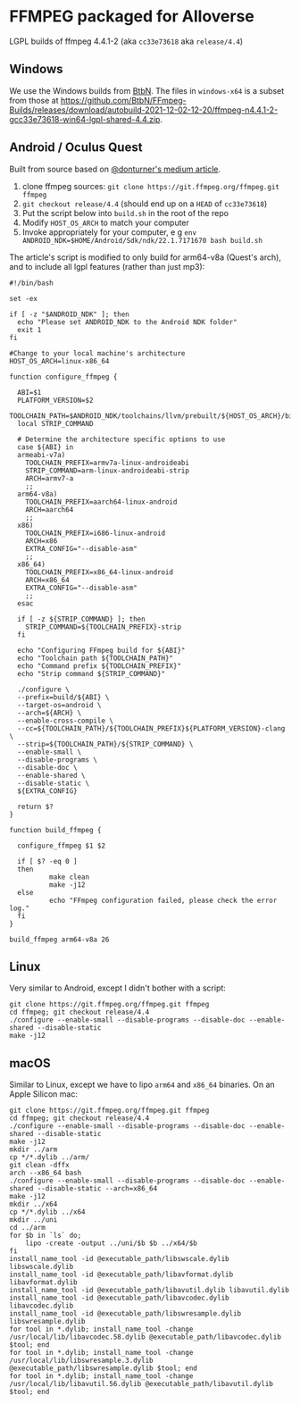 # FFMPEG packaged for Alloverse

LGPL builds of ffmpeg 4.4.1-2 (aka `cc33e73618` aka `release/4.4`)

## Windows

We use the Windows builds from [BtbN](https://github.com/BtbN/FFmpeg-Builds/releases).
The files in `windows-x64` is a subset from those at
 https://github.com/BtbN/FFmpeg-Builds/releases/download/autobuild-2021-12-02-12-20/ffmpeg-n4.4.1-2-gcc33e73618-win64-lgpl-shared-4.4.zip.

## Android / Oculus Quest

Built from source based on [@donturner's medium article](https://medium.com/@donturner/using-ffmpeg-for-faster-audio-decoding-967894e94e71).

1. clone ffmpeg sources: `git clone https://git.ffmpeg.org/ffmpeg.git ffmpeg`
2. `git checkout release/4.4` (should end up on a `HEAD` of `cc33e73618`)
3. Put the script below into `build.sh` in the root of the repo
4. Modify `HOST_OS_ARCH` to match your computer
5. Invoke appropriately for your computer, e g `env ANDROID_NDK=$HOME/Android/Sdk/ndk/22.1.7171670 bash build.sh`

The article's script is modified to only build for arm64-v8a (Quest's arch),
and to include all lgpl features (rather than just mp3):

```
#!/bin/bash

set -ex

if [ -z "$ANDROID_NDK" ]; then
  echo "Please set ANDROID_NDK to the Android NDK folder"
  exit 1
fi

#Change to your local machine's architecture
HOST_OS_ARCH=linux-x86_64

function configure_ffmpeg {

  ABI=$1
  PLATFORM_VERSION=$2
  TOOLCHAIN_PATH=$ANDROID_NDK/toolchains/llvm/prebuilt/${HOST_OS_ARCH}/bin
  local STRIP_COMMAND

  # Determine the architecture specific options to use
  case ${ABI} in
  armeabi-v7a)
    TOOLCHAIN_PREFIX=armv7a-linux-androideabi
    STRIP_COMMAND=arm-linux-androideabi-strip
    ARCH=armv7-a
    ;;
  arm64-v8a)
    TOOLCHAIN_PREFIX=aarch64-linux-android
    ARCH=aarch64
    ;;
  x86)
    TOOLCHAIN_PREFIX=i686-linux-android
    ARCH=x86
    EXTRA_CONFIG="--disable-asm"
    ;;
  x86_64)
    TOOLCHAIN_PREFIX=x86_64-linux-android
    ARCH=x86_64
    EXTRA_CONFIG="--disable-asm"
    ;;
  esac

  if [ -z ${STRIP_COMMAND} ]; then
    STRIP_COMMAND=${TOOLCHAIN_PREFIX}-strip
  fi

  echo "Configuring FFmpeg build for ${ABI}"
  echo "Toolchain path ${TOOLCHAIN_PATH}"
  echo "Command prefix ${TOOLCHAIN_PREFIX}"
  echo "Strip command ${STRIP_COMMAND}"

  ./configure \
  --prefix=build/${ABI} \
  --target-os=android \
  --arch=${ARCH} \
  --enable-cross-compile \
  --cc=${TOOLCHAIN_PATH}/${TOOLCHAIN_PREFIX}${PLATFORM_VERSION}-clang \
  --strip=${TOOLCHAIN_PATH}/${STRIP_COMMAND} \
  --enable-small \
  --disable-programs \
  --disable-doc \
  --enable-shared \
  --disable-static \
  ${EXTRA_CONFIG}
  
  return $?
}

function build_ffmpeg {

  configure_ffmpeg $1 $2

  if [ $? -eq 0 ]
  then
          make clean
          make -j12
  else
          echo "FFmpeg configuration failed, please check the error log."
  fi
}

build_ffmpeg arm64-v8a 26
```

## Linux

Very similar to Android, except I didn't bother with a script:

    git clone https://git.ffmpeg.org/ffmpeg.git ffmpeg
    cd ffmpeg; git checkout release/4.4
    ./configure --enable-small --disable-programs --disable-doc --enable-shared --disable-static
    make -j12

## macOS

Similar to Linux, except we have to lipo `arm64` and `x86_64` binaries. On an Apple Silicon mac:

    git clone https://git.ffmpeg.org/ffmpeg.git ffmpeg
    cd ffmpeg; git checkout release/4.4
    ./configure --enable-small --disable-programs --disable-doc --enable-shared --disable-static
    make -j12
    mkdir ../arm
    cp */*.dylib ../arm/
    git clean -dffx
    arch --x86_64 bash
    ./configure --enable-small --disable-programs --disable-doc --enable-shared --disable-static --arch=x86_64
    make -j12
    mkdir ../x64
    cp */*.dylib ../x64
    mkdir ../uni
    cd ../arm
    for $b in `ls` do;
        lipo -create -output ../uni/$b $b ../x64/$b
    fi
    install_name_tool -id @executable_path/libswscale.dylib libswscale.dylib
    install_name_tool -id @executable_path/libavformat.dylib libavformat.dylib
    install_name_tool -id @executable_path/libavutil.dylib libavutil.dylib
    install_name_tool -id @executable_path/libavcodec.dylib libavcodec.dylib
    install_name_tool -id @executable_path/libswresample.dylib libswresample.dylib
    for tool in *.dylib; install_name_tool -change /usr/local/lib/libavcodec.58.dylib @executable_path/libavcodec.dylib $tool; end
    for tool in *.dylib; install_name_tool -change /usr/local/lib/libswresample.3.dylib @executable_path/libswresample.dylib $tool; end
    for tool in *.dylib; install_name_tool -change /usr/local/lib/libavutil.56.dylib @executable_path/libavutil.dylib $tool; end
    
